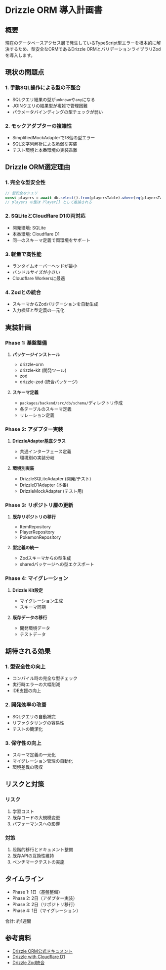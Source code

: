 # Drizzle ORM 導入計画書

## 概要

現在のデータベースアクセス層で発生しているTypeScript型エラーを根本的に解決するため、型安全なORMであるDrizzle ORMとバリデーションライブラリZodを導入します。

## 現状の問題点

### 1. 手動SQL操作による型の不整合
- SQLクエリ結果の型が`unknown`や`any`になる
- JOINクエリの結果型が複雑で管理困難
- パラメータバインディングの型チェックが弱い

### 2. モックアダプターの複雑性
- SimplifiedMockAdapterで18個の型エラー
- SQL文字列解析による脆弱な実装
- テスト環境と本番環境の実装乖離

## Drizzle ORM選定理由

### 1. 完全な型安全性
```typescript
// 型安全なクエリ
const players = await db.select().from(playersTable).where(eq(playersTable.id, playerId));
// players の型は Player[] として推論される
```

### 2. SQLiteとCloudflare D1の両対応
- 開発環境: SQLite
- 本番環境: Cloudflare D1
- 同一のスキーマ定義で両環境をサポート

### 3. 軽量で高性能
- ランタイムオーバーヘッドが最小
- バンドルサイズが小さい
- Cloudflare Workersに最適

### 4. Zodとの統合
- スキーマからZodバリデーションを自動生成
- 入力検証と型定義の一元化

## 実装計画

### Phase 1: 基盤整備
1. **パッケージインストール**
   - drizzle-orm
   - drizzle-kit (開発ツール)
   - zod
   - drizzle-zod (統合パッケージ)

2. **スキーマ定義**
   - `packages/backend/src/db/schema/`ディレクトリ作成
   - 各テーブルのスキーマ定義
   - リレーション定義

### Phase 2: アダプター実装
1. **DrizzleAdapter基底クラス**
   - 共通インターフェース定義
   - 環境別の実装分岐

2. **環境別実装**
   - DrizzleSQLiteAdapter (開発/テスト)
   - DrizzleD1Adapter (本番)
   - DrizzleMockAdapter (テスト用)

### Phase 3: リポジトリ層の更新
1. **既存リポジトリの移行**
   - ItemRepository
   - PlayerRepository
   - PokemonRepository

2. **型定義の統一**
   - Zodスキーマからの型生成
   - sharedパッケージへの型エクスポート

### Phase 4: マイグレーション
1. **Drizzle Kit設定**
   - マイグレーション生成
   - スキーマ同期

2. **既存データの移行**
   - 開発環境データ
   - テストデータ

## 期待される効果

### 1. 型安全性の向上
- コンパイル時の完全な型チェック
- 実行時エラーの大幅削減
- IDE支援の向上

### 2. 開発効率の改善
- SQLクエリの自動補完
- リファクタリングの容易性
- テストの簡潔化

### 3. 保守性の向上
- スキーマ定義の一元化
- マイグレーション管理の自動化
- 環境差異の吸収

## リスクと対策

### リスク
1. 学習コスト
2. 既存コードの大規模変更
3. パフォーマンスへの影響

### 対策
1. 段階的移行とドキュメント整備
2. 既存APIの互換性維持
3. ベンチマークテストの実施

## タイムライン

- Phase 1: 1日（基盤整備）
- Phase 2: 2日（アダプター実装）
- Phase 3: 2日（リポジトリ移行）
- Phase 4: 1日（マイグレーション）

合計: 約1週間

## 参考資料

- [Drizzle ORM公式ドキュメント](https://orm.drizzle.team/)
- [Drizzle with Cloudflare D1](https://orm.drizzle.team/docs/get-started-sqlite#cloudflare-d1)
- [Drizzle Zod統合](https://orm.drizzle.team/docs/zod)